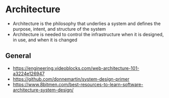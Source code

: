 # Architecture

- Architecture is the philosophy that underlies a system and defines the purpose, intent, and structure of the system
- Architecture is needed to control the infrastructure when it is designed, in use, and when it is changed

## General

- https://engineering.videoblocks.com/web-architecture-101-a3224e126947
- https://github.com/donnemartin/system-design-primer
- https://www.8bitmen.com/best-resources-to-learn-software-architecture-system-design/
